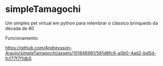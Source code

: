 # simpleTamagochi
Um simples pet virtual em python para relembrar o clássico brinquedo da década de 80


Funcionamento:

https://github.com/Andreysson-Araujo/simpleTamagochi/assets/101846961/581d8fc6-a0b0-4ad2-bd5d-fcf77f7f1db5
